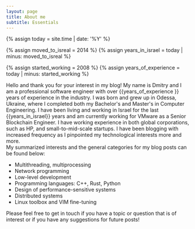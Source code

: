 ```yaml
---
layout: page
title: About me
subtitle: Essentials
---
```

{% assign today = site.time | date: '%Y' %}

{% assign moved_to_isreal = 2014 %}
{% assign years_in_israel = today | minus: moved_to_isreal %}

{% assign started_working = 2008 %}
{% assign years_of_experience = today | minus: started_working %}

Hello and thank you for your interest in my blog! My name is Dmitry and I am a
professional software engineer with over {{years_of_experience }} years of experience in the
industry. I was born and grew up in Odessa, Ukraine, where I completed both my
Bachelor's and Master's in Computer Engineering. I have been living and working in
Israel for the last {{years_in_israel}} years and am currently working for VMware as a Senior
Blockchain Engineer.  I have working experience in both global corporations,
such as HP, and small-to-mid-scale startups. I have been blogging
with increased frequency as I pinpointed my technological interests
more and more.  
My summarized interests and the general categories for my blog posts can be found below:

* Multithreading, multiprocessing
* Network programming
* Low-level development
* Programming languages: C++, Rust, Python
* Design of performance-sensitive systems
* Distributed systems
* Linux toolbox and VIM fine-tuning

Please feel free to get in touch if you have a topic or question that is of interest or if you have any suggestions for future posts!
